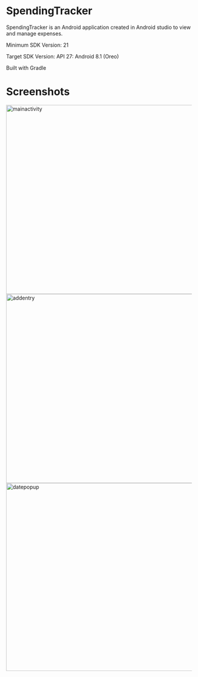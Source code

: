 # SpendingTracker

SpendingTracker is an Android application created in Android studio to view and manage expenses.

Minimum SDK Version: 21

Target SDK Version: API 27: Android 8.1 (Oreo)

Built with Gradle

# Screenshots

<img width="512" alt="mainactivity" src="https://user-images.githubusercontent.com/40043090/43691142-648368d8-98cc-11e8-9a7a-08a7fa7a6445.png">
<img width="512" alt="addentry" src="https://user-images.githubusercontent.com/40043090/43691145-69c3ea48-98cc-11e8-88be-56fe28956c6b.png">
<img width="509" alt="datepopup" src="https://user-images.githubusercontent.com/40043090/43691146-6c8dc3f2-98cc-11e8-86f1-a1a4ea797240.png">
